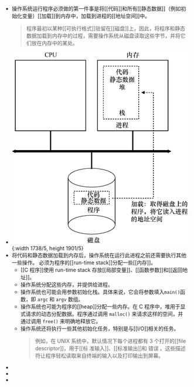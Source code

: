 - 操作系统运行程序必须做的第一件事是将[[代码]]和所有[[静态数据]]（例如初始化变量）[[加载]]到内存中，加载到进程的[[地址空间]]中。
  > 程序最初以某种[[可执行格式]]驻留在[[磁盘]]上，因此，将程序和静态数据加载到内存中的过程，需要操作系统从磁盘读取这些字节，并将它们放在内存中的某处。
- ![image.png](../assets/image_1699548525004_0.png){:width 1738/5, height 1901/5}
- 将代码和静态数据加载到内存后，操作系统在运行此进程之前还需要执行其他一些操作。
  必须为程序的[[run-time stack]]分配一些[[内存]]。
	- [[C 程序]]使用 run-time stack 存放[[局部变量]]、[[函数参数]]和[[返回地址]]。
	- 操作系统分配这些内存，并提供给进程。
	- 操作系统也可能会用参数初始化栈。具体来说，它会将参数填入`main()`函数，即 `argc` 和 `argv`
	  数组。
	- 操作系统也可能为程序的[[heap]]分配一些内存。在 C 程序中，堆用于显式请求的动态分配数据。程序通过调用 `malloc()` 来请求这样的空间，并通过调用 `free()` 来明确地释放它。
	- 操作系统还将执行一些其他初始化任务，特别是与[[I/O]]相关的任务。
	  >例如，在 UNIX 系统中，默认情况下每个进程都有 3 个打开的[[file descriptor]]，用于[[标
	  准输入]]、[[标准输出]]和 错误 。这些描述符让程序轻松读取来自终端的输入以及打印输出到屏幕。
-
-
-